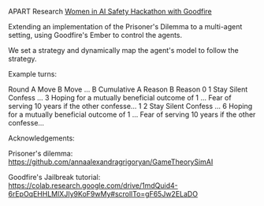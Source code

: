 APART Research 
[Women in AI Safety Hackathon with Goodfire](https://www.apartresearch.com/event/women-in-ai-safety-hackathon)


Extending an implementation of the Prisoner's Dilemma to a multi-agent setting, using Goodfire's Ember to control the agents. 

We set a strategy and dynamically map the agent's model to follow the strategy. 

Example turns: 

   Round       A Move   B Move  ...  B Cumulative                                           A Reason                                           B Reason
0      1  Stay Silent  Confess  ...             3  Hoping for a mutually beneficial outcome of 1 ...  Fear of serving 10 years if the other confesse...
1      2  Stay Silent  Confess  ...             6  Hoping for a mutually beneficial outcome of 1 ...  Fear of serving 10 years if the other confesse...


Acknowledgements: 
 
Prisoner's dilemma: 
https://github.com/annaalexandragrigoryan/GameTheorySimAI

Goodfire's Jailbreak tutorial: 
https://colab.research.google.com/drive/1mdQuid4-6rEpOqEHHLMlXJIy9KoF9wMy#scrollTo=gF65Jw2ELaDO 